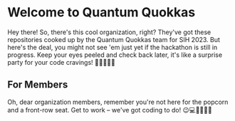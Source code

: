 # Welcome to Quantum Quokkas

Hey there! So, there's this cool organization, right? They've got these repositories cooked up by the Quantum Quokkas team for SIH 2023. But here's the deal, you might not see 'em just yet if the hackathon is still in progress. Keep your eyes peeled and check back later, it's like a surprise party for your code cravings! 🎉👨‍💻👩‍💻

## For Members

Oh, dear organization members, remember you're not here for the popcorn and a front-row seat. Get to work – we've got coding to do! 😉💻👩‍💻👨‍💻
